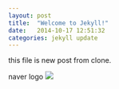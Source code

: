 ```yaml
---
layout: post
title:  "Welcome to Jekyll!"
date:   2014-10-17 12:51:32
categories: jekyll update
---
```



this file is new post from clone.

naver logo <img src="https://dl.dropboxusercontent.com/u/76445255/kut_logo.jpg" />
